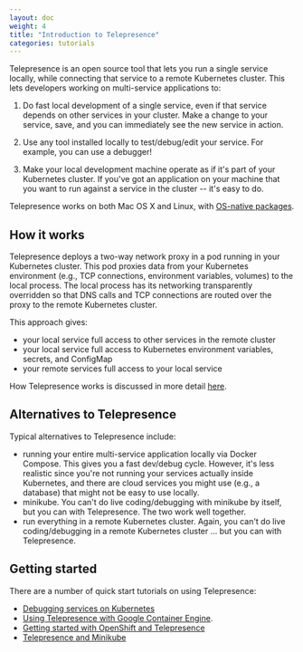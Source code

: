 ```yaml
---
layout: doc
weight: 4
title: "Introduction to Telepresence"
categories: tutorials
---
```


Telepresence is an open source tool that lets you run a single service locally, while connecting that service to a remote Kubernetes cluster. This lets developers working on multi-service applications to:

1. Do fast local development of a single service, even if that service depends on other services in your cluster. Make a change to your service, save, and you can immediately see the new service in action.

2. Use any tool installed locally to test/debug/edit your service. For example, you can use a debugger!

3. Make your local development machine operate as if it's part of your Kubernetes cluster. If you've got an application on your machine that you want to run against a service in the cluster -- it's easy to do.

Telepresence works on both Mac OS X and Linux, with [OS-native packages](https://www.telepresence.io/reference/install).

## How it works

Telepresence deploys a two-way network proxy in a pod running in your Kubernetes cluster. This pod proxies data from your Kubernetes environment (e.g., TCP connections, environment variables, volumes) to the local process. The local process has its networking transparently overridden so that DNS calls and TCP connections are routed over the proxy to the remote Kubernetes cluster.

This approach gives:

* your local service full access to other services in the remote cluster
* your local service full access to Kubernetes environment variables, secrets, and ConfigMap
* your remote services full access to your local service

How Telepresence works is discussed in more detail [here](https://www.telepresence.io/discussion/how-it-works).

## Alternatives to Telepresence

Typical alternatives to Telepresence include:

* running your entire multi-service application locally via Docker Compose. This gives you a fast dev/debug cycle. However, it's less realistic since you're not running your services actually inside Kubernetes, and there are cloud services you might use (e.g., a database) that might not be easy to use locally.
* minikube. You can't do live coding/debugging with minikube by itself, but you can with Telepresence. The two work well together.
* run everything in a remote Kubernetes cluster. Again, you can't do live coding/debugging in a remote Kubernetes cluster ... but you can with Telepresence.

## Getting started

There are a number of quick start tutorials on using Telepresence:

* [Debugging services on Kubernetes](https://www.telepresence.io/tutorials/kubernetes)
* [Using Telepresence with Google Container Engine](https://cloud.google.com/community/tutorials/developing-services-with-k8s).
* [Getting started with OpenShift and Telepresence](https://www.telepresence.io/tutorials/openshift)
* [Telepresence and Minikube](https://www.telepresence.io/tutorials/minikube-vpn)
